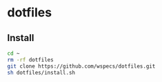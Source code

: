 # dotfiles

## Install
```bash
cd ~
rm -rf dotfiles
git clone https://github.com/wspecs/dotfiles.git
sh dotfiles/install.sh
```
